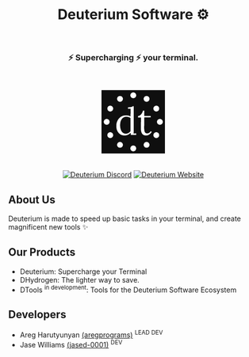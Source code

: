 <div align="center">
  <h1>Deuterium Software ⚙</h1><br />
   <h3>⚡ <b>Supercharging</b> ⚡ your terminal.</h3><br /><br />
  <img src="https://github.com/deuterium-software/.github/blob/main/profile/dark.png?raw=true" alt="DeuteriumSoftware Logo (dark mode)" width="128" height="128"><br /><br />

  <a href="https://discord.gg/UEB6SWzfV7">![Deuterium Discord](https://img.shields.io/discord/1033847467655053332?style=for-the-badge&logo=discord&label=DISCORD&color=blue)</a> <a href="https://github.com/AregPrograms/Deuterium/releases/tag/BETA"><a href="https://getdeuterium.win">![Deuterium Website](https://img.shields.io/static/v1?label=WEBSITE&message=getdeuterium.win&color=%3CCOLOR%3E&style=for-the-badge&logo=html5)</a>
</div>

## About Us
Deuterium is made to speed up basic tasks in your terminal, and create magnificent new tools ✨

## Our Products
- Deuterium: Supercharge your Terminal
- DHydrogen: The lighter way to save.
- DTools <sup>in development</sup>: Tools for the Deuterium Software Ecosystem

## Developers
  - Areg Harutyunyan [(aregprograms)](https://github.com/AregPrograms) <sup>LEAD DEV</sup>
  - Jase Williams [(jased-0001)](https://github.com/jased-0001) <sup>DEV</sup>
